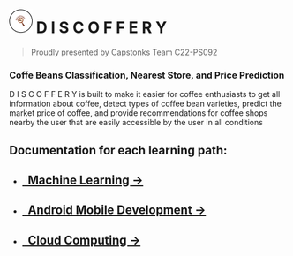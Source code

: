 # ![This is an image](DiscofferyLogo.png) D I S C O F F E R Y


> Proudly presented by Capstonks Team C22-PS092

### Coffe Beans Classification, Nearest Store, and Price Prediction
D I S C O F F E R Y is built to make it easier for coffee enthusiasts to get all information about coffee, detect types of coffee bean varieties, predict the market price of coffee, and provide recommendations for coffee shops nearby the user that are easily accessible by the user in all conditions


## Documentation for each learning path:
- ## [&nbsp;&nbsp;Machine Learning &rarr;](https://github.com/Satrio-Arif/Discoffery/tree/ML)
- ## [&nbsp;&nbsp;Android Mobile Development &rarr;](https://github.com/Satrio-Arif/Discoffery/tree/MD)
- ## [&nbsp;&nbsp;Cloud Computing &rarr;](https://github.com/Satrio-Arif/Discoffery/tree/CC)
